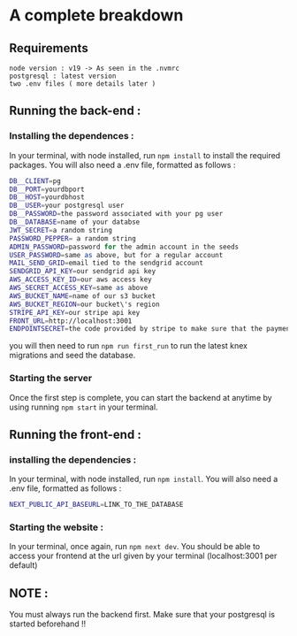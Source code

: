 
# A complete breakdown

## Requirements

```
node version : v19 -> As seen in the .nvmrc
postgresql : latest version
two .env files ( more details later )
```

## Running the back-end : 

### Installing the dependences : 

In your terminal, with node installed, run `npm install` to install the required packages.
You will also need a .env file, formatted as follows :
```bash
DB__CLIENT=pg
DB__PORT=yourdbport
DB__HOST=yourdbhost
DB__USER=your postgresql user
DB__PASSWORD=the password associated with your pg user
DB__DATABASE=name of your databse
JWT_SECRET=a random string
PASSWORD_PEPPER= a random string
ADMIN_PASSWORD=password for the admin account in the seeds
USER_PASSWORD=same as above, but for a regular account
MAIL_SEND_GRID=email tied to the sendgrid account
SENDGRID_API_KEY=our sendgrid api key
AWS_ACCESS_KEY_ID=our aws access key
AWS_SECRET_ACCESS_KEY=same as above
AWS_BUCKET_NAME=name of our s3 bucket
AWS_BUCKET_REGION=our bucket\'s region
STRIPE_API_KEY=our stripe api key
FRONT_URL=http://localhost:3001
ENDPOINTSECRET=the code provided by stripe to make sure that the payment comes from them.
```

you will then need to run `npm run first_run` to run the latest knex migrations and seed the database.

### Starting the server

Once the first step is complete, you can start the backend at anytime by using running `npm start` in your terminal.

## Running the front-end :

### installing the dependencies :

In your terminal, with node installed, run `npm install`.
You will also need a .env file, formatted as follows :
```bash
NEXT_PUBLIC_API_BASEURL=LINK_TO_THE_DATABASE
```

### Starting the website :

In your terminal, once again, run `npm next dev`. You should be able to access your frontend at the url given by your terminal (localhost:3001 per default)


## NOTE : 
You must always run the backend first. Make sure that your postgresql is started beforehand !!